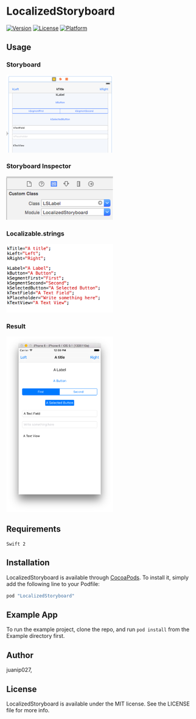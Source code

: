 # LocalizedStoryboard

[![Version](https://img.shields.io/cocoapods/v/LocalizedStoryboard.svg?style=flat)](http://cocoapods.org/pods/LocalizedStoryboard)
[![License](https://img.shields.io/cocoapods/l/LocalizedStoryboard.svg?style=flat)](http://cocoapods.org/pods/LocalizedStoryboard)
[![Platform](https://img.shields.io/cocoapods/p/LocalizedStoryboard.svg?style=flat)](http://cocoapods.org/pods/LocalizedStoryboard)

## Usage

### Storyboard
<p>
<img src="https://raw.githubusercontent.com/juanip027/LocalizedStoryboard/master/img/storyboard.png" alt="lighten and darken color" width="280"/>
</p>

### Storyboard Inspector
<p>
<img src="https://raw.githubusercontent.com/juanip027/LocalizedStoryboard/master/img/inspector.png" alt="lighten and darken color" width="280"/>
</p>

### Localizable.strings
<p>
<img src="https://raw.githubusercontent.com/juanip027/LocalizedStoryboard/master/img/localized.png" alt="lighten and darken color" width="280"/>
</p>

### Result
<p> 
<img src="https://raw.githubusercontent.com/juanip027/LocalizedStoryboard/master/img/simulator.png" alt="lighten and darken color" width="280"/>
</p>

## Requirements
    Swift 2

## Installation

LocalizedStoryboard is available through [CocoaPods](http://cocoapods.org). To install
it, simply add the following line to your Podfile:

```ruby
pod "LocalizedStoryboard"
```

## Example App

To run the example project, clone the repo, and run `pod install` from the Example directory first.

## Author

juanip027, 

## License

LocalizedStoryboard is available under the MIT license. See the LICENSE file for more info.
